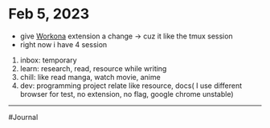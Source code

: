 # Feb 5, 2023

- give [Workona](Workona.md) extension a change -> cuz it like the tmux session
- right now i have 4 session

1. inbox: temporary
2. learn: research, read, resource while writing
3. chill: like read manga, watch movie, anime
4. dev: programming project relate like resource, docs( I use different browser for test, no extension, no flag, google chrome unstable)

---

#Journal 
